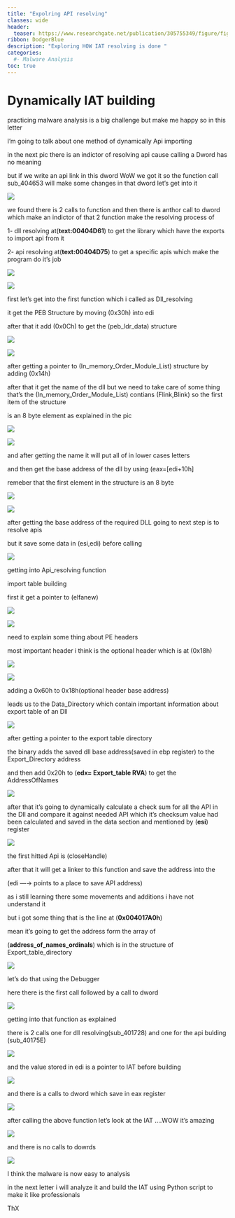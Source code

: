 ```yaml
---
title: "Expolring API resolving"
classes: wide
header:
  teaser: https://www.researchgate.net/publication/305755349/figure/fig4/AS:390261860519941@1470057087660/The-structure-of-the-Import-Address-Table-IAT.png
ribbon: DodgerBlue
description: "Exploring HOW IAT resolving is done "
categories:
  #- Malware Analysis
toc: true
---
```

# Dynamically IAT building

practicing malware analysis is a big challenge but make me happy so in this letter

I’m going to talk about one method of dynamically Api importing

in the next pic there is an indictor of resolving api cause calling a Dword has no meaning

but if we write an api link in this dword WoW we got it
so the function call sub_404653 will make some changes in that dword let’s get into it

![](https://pricey-stop-fe3.notion.site/image/https%3A%2F%2Fs3-us-west-2.amazonaws.com%2Fsecure.notion-static.com%2Ffea9a7f7-5d01-4955-a4e8-7ab15343be3c%2Fstart.png?id=6911cd3d-661f-45bd-87cc-c25b0697b377&table=block&spaceId=1f98e206-9e2e-4e4a-b39a-c171b9f07bd8&width=780&userId=&cache=v2)

we found there is 2 calls to function and then there is anthor call to dword which make an indictor of that 2 function make the resolving process of

1- dll resolving at(**text:00404D61**) to get the library which have the exports to import api from it

2- api resolving at(**text:00404D75**) to get a specific apis which make the program do it’s job

![](https://pricey-stop-fe3.notion.site/image/https%3A%2F%2Fs3-us-west-2.amazonaws.com%2Fsecure.notion-static.com%2Fdaf34b0b-a241-40a2-8f6e-c9cfebb34c95%2FDll_resloving.png?id=7860c916-adae-499e-8ecb-9af9928dd585&table=block&spaceId=1f98e206-9e2e-4e4a-b39a-c171b9f07bd8&width=800&userId=&cache=v2)

![](https://pricey-stop-fe3.notion.site/image/https%3A%2F%2Fs3-us-west-2.amazonaws.com%2Fsecure.notion-static.com%2F978d07ae-2738-4cf7-b856-80edf73a6609%2FApi_resolving.png?id=efd857f3-ff6f-403c-8a48-f3425a01a762&table=block&spaceId=1f98e206-9e2e-4e4a-b39a-c171b9f07bd8&width=800&userId=&cache=v2)

first let’s get into the first function which i called as Dll_resolving

it get the PEB Structure by moving (0x30h) into edi

after that it add (0x0Ch) to get the (peb_ldr_data) structure

![](https://pricey-stop-fe3.notion.site/image/https%3A%2F%2Fs3-us-west-2.amazonaws.com%2Fsecure.notion-static.com%2F70a1c209-b6b9-47df-b8de-8c4168284539%2FPEP.png?id=d22060c8-f961-4f11-9d0f-2eb54aab6cb0&table=block&spaceId=1f98e206-9e2e-4e4a-b39a-c171b9f07bd8&width=670&userId=&cache=v2)

![](https://pricey-stop-fe3.notion.site/image/https%3A%2F%2Fs3-us-west-2.amazonaws.com%2Fsecure.notion-static.com%2Ffe70aec8-22ca-4ecf-adee-17c0cfd454e4%2FMemory_order.png?id=00f85f52-1ac9-4869-83cd-3c24a7b91eef&table=block&spaceId=1f98e206-9e2e-4e4a-b39a-c171b9f07bd8&width=580&userId=&cache=v2)

after getting a pointer to (In_memory_Order_Module_List) structure by adding (0x14h)

after that it get the name of the dll but we need to take care of some thing that’s the (In_memory_Order_Module_List) contians (Flink,Blink) so the first item of the structure

is an 8 byte element as explained in the pic

![](https://pricey-stop-fe3.notion.site/image/https%3A%2F%2Fs3-us-west-2.amazonaws.com%2Fsecure.notion-static.com%2F9c83a25d-8264-41a3-b061-1bbb0162e3f1%2Fgetting_name_of_the_dll.png?id=945a55a3-9a11-4829-9adf-9c47c56ffbf6&table=block&spaceId=1f98e206-9e2e-4e4a-b39a-c171b9f07bd8&width=670&userId=&cache=v2)

![](https://pricey-stop-fe3.notion.site/image/https%3A%2F%2Fs3-us-west-2.amazonaws.com%2Fsecure.notion-static.com%2F3e56fefe-6467-4bcc-b33d-2f624c1c84e1%2Fbasedllname.png?id=94204f90-5200-400c-8c17-0c76a8448049&table=block&spaceId=1f98e206-9e2e-4e4a-b39a-c171b9f07bd8&width=670&userId=&cache=v2)

and after getting the name it will put all of in lower cases letters

and then get the base address of the dll by using (eax=[edi+10h]

remeber that the first element in the structure is an 8 byte

![](https://pricey-stop-fe3.notion.site/image/https%3A%2F%2Fs3-us-west-2.amazonaws.com%2Fsecure.notion-static.com%2F7dea0f3a-c628-491e-906d-1eb4098b028b%2Fgetting_dll_base_address.png?id=5629d7f2-5512-4e06-9859-7c4041b5356d&table=block&spaceId=1f98e206-9e2e-4e4a-b39a-c171b9f07bd8&width=670&userId=&cache=v2)

![](https://pricey-stop-fe3.notion.site/image/https%3A%2F%2Fs3-us-west-2.amazonaws.com%2Fsecure.notion-static.com%2F0771f912-2200-4e11-851b-ae245a49a581%2Fdllbaseaddress.png?id=05b5205e-dcc5-4718-a462-114996152004&table=block&spaceId=1f98e206-9e2e-4e4a-b39a-c171b9f07bd8&width=670&userId=&cache=v2)

after getting the base address of the required DLL going to next step is to resolve apis

but it save some data in (esi,edi) before calling

![](https://pricey-stop-fe3.notion.site/image/https%3A%2F%2Fs3-us-west-2.amazonaws.com%2Fsecure.notion-static.com%2F686d3975-90da-4541-aaef-84e7caf5987a%2FApi_resolving.png?id=03ad67dd-fc2c-4b65-b97b-cfc474a88f5e&table=block&spaceId=1f98e206-9e2e-4e4a-b39a-c171b9f07bd8&width=800&userId=&cache=v2)

getting into Api_resolving function

import table building

first it get a pointer to (elfanew)

![](https://pricey-stop-fe3.notion.site/image/https%3A%2F%2Fs3-us-west-2.amazonaws.com%2Fsecure.notion-static.com%2Fed5d14a6-dea7-4894-9d64-0f538d43c6f1%2Fgetting_elfanew.png?id=569aa88a-a337-4bb9-a51b-342537a33e8e&table=block&spaceId=1f98e206-9e2e-4e4a-b39a-c171b9f07bd8&width=860&userId=&cache=v2)

![](https://pricey-stop-fe3.notion.site/image/https%3A%2F%2Fs3-us-west-2.amazonaws.com%2Fsecure.notion-static.com%2F832e40ae-93dd-4559-a0ce-9e65fa7afc50%2Felfanew.png?id=7092516e-f0d8-43ab-a582-24fc374a3888&table=block&spaceId=1f98e206-9e2e-4e4a-b39a-c171b9f07bd8&width=750&userId=&cache=v2)

need to explain some thing about PE headers

most important header i think is the optional header which is at (0x18h)

![](https://pricey-stop-fe3.notion.site/image/https%3A%2F%2Fs3-us-west-2.amazonaws.com%2Fsecure.notion-static.com%2F28ead0ae-f577-4b9a-a630-d29bd66a1ce1%2Fimage_nt_header.png?id=e8b77e2a-a4af-4540-9a9b-45e9b7d11835&table=block&spaceId=1f98e206-9e2e-4e4a-b39a-c171b9f07bd8&width=480&userId=&cache=v2)

![](https://pricey-stop-fe3.notion.site/image/https%3A%2F%2Fs3-us-west-2.amazonaws.com%2Fsecure.notion-static.com%2F892d5895-7e4d-47ad-8f15-939dda2c4c3f%2FDataDirectory.png?id=46b5719d-b426-42c9-8f75-0ec8652bbc89&table=block&spaceId=1f98e206-9e2e-4e4a-b39a-c171b9f07bd8&width=770&userId=&cache=v2)

adding a 0x60h to 0x18h(optional header base address)

leads us to the Data_Directory which contain important information about export table of an Dll

![](https://pricey-stop-fe3.notion.site/image/https%3A%2F%2Fs3-us-west-2.amazonaws.com%2Fsecure.notion-static.com%2Fc285ea76-6cd6-47f7-b097-8983002a8861%2FExport_table.png?id=91fe6d1b-6546-4dda-95de-ea5e4fedabe5&table=block&spaceId=1f98e206-9e2e-4e4a-b39a-c171b9f07bd8&width=2000&userId=&cache=v2)

after getting a pointer to the export table directory

the binary adds the saved dll base address(saved in ebp register) to the Export_Directory address

and then add 0x20h to (**edx= Export_table RVA**) to get the AddressOfNames

![](https://pricey-stop-fe3.notion.site/image/https%3A%2F%2Fs3-us-west-2.amazonaws.com%2Fsecure.notion-static.com%2Fe04cf34e-6c73-44c2-824f-d69217e0132b%2Faddrssofname.png?id=e8f7e009-ed21-4162-8ba0-fba3034b617f&table=block&spaceId=1f98e206-9e2e-4e4a-b39a-c171b9f07bd8&width=860&userId=&cache=v2)

after that it’s going to dynamically calculate a check sum for all the API in the Dll and compare it against needed API which it’s checksum value had been calculated and saved in the data section and mentioned by (**esi**) register

![](https://pricey-stop-fe3.notion.site/image/https%3A%2F%2Fs3-us-west-2.amazonaws.com%2Fsecure.notion-static.com%2F43ea75cd-de6d-476f-a41b-a85384272ecc%2Fchecksum_method_api.png?id=5391004e-71ff-48ff-94ac-673373e0c400&table=block&spaceId=1f98e206-9e2e-4e4a-b39a-c171b9f07bd8&width=740&userId=&cache=v2)

the first hitted Api is (closeHandle)

after that it will get a linker to this function and save the address into the

(edi —→ points to a place to save API address)

as i still learning there some movements and additions i have not understand it

but i got some thing that is the line at (**0x004017A0h**)

mean it’s going to get the address form the array of

(**address_of_names_ordinals**) which is in the structure of Export_table_directory

![](https://pricey-stop-fe3.notion.site/image/https%3A%2F%2Fs3-us-west-2.amazonaws.com%2Fsecure.notion-static.com%2F23532540-09df-49c5-bcf3-59633a527509%2Fgetting_api_address.png?id=fcfd84e1-cf80-44db-9d6d-72b3cf5a8e26&table=block&spaceId=1f98e206-9e2e-4e4a-b39a-c171b9f07bd8&width=840&userId=&cache=v2)

let’s do that using the Debugger

here there is the first call followed by a call to dword

![](https://pricey-stop-fe3.notion.site/image/https%3A%2F%2Fs3-us-west-2.amazonaws.com%2Fsecure.notion-static.com%2Fe98789dd-f855-4882-ab96-38c924ec87f5%2Fdebgger_1.png?id=31e1c29a-3a93-42f0-8646-f8627e6aabc0&table=block&spaceId=1f98e206-9e2e-4e4a-b39a-c171b9f07bd8&width=1500&userId=&cache=v2)

getting into that function as explained

there is 2 calls one for dll resolving(sub_401728) and one for the api bulding (sub_40175E)

![](https://pricey-stop-fe3.notion.site/image/https%3A%2F%2Fs3-us-west-2.amazonaws.com%2Fsecure.notion-static.com%2Ff0dafc1b-872e-4a8e-a4e4-8d49f77fb056%2Fdebgger_2q.png?id=7298fb49-a4f8-4e7e-b645-f65dcaf8147e&table=block&spaceId=1f98e206-9e2e-4e4a-b39a-c171b9f07bd8&width=1600&userId=&cache=v2)

and the value stored in edi is a pointer to IAT before building

![](https://pricey-stop-fe3.notion.site/image/https%3A%2F%2Fs3-us-west-2.amazonaws.com%2Fsecure.notion-static.com%2F3a982cc0-06c8-4e61-b031-6865b477490c%2Fdebugger_3.png?id=b3346bd2-ab67-4421-98a1-aaf833c3436d&table=block&spaceId=1f98e206-9e2e-4e4a-b39a-c171b9f07bd8&width=2000&userId=&cache=v2)

and there is a calls to dword which save in eax register

![](https://pricey-stop-fe3.notion.site/image/https%3A%2F%2Fs3-us-west-2.amazonaws.com%2Fsecure.notion-static.com%2Fe956658b-82b9-45b8-983e-d75a1558a6c1%2Fdebgger_4.png?id=a6eea2a5-d684-41ea-977f-5af40d987dbb&table=block&spaceId=1f98e206-9e2e-4e4a-b39a-c171b9f07bd8&width=1670&userId=&cache=v2)

after calling the above function let’s look at the IAT ….WOW it’s amazing

![](https://pricey-stop-fe3.notion.site/image/https%3A%2F%2Fs3-us-west-2.amazonaws.com%2Fsecure.notion-static.com%2F4e8fcb0b-3c97-4fc2-82c8-c1aadde97f17%2Fdebgger_5.png?id=82867bff-a19b-4667-9fa1-3c01ce6d724d&table=block&spaceId=1f98e206-9e2e-4e4a-b39a-c171b9f07bd8&width=2000&userId=&cache=v2)

and there is no calls to dowrds

![](https://pricey-stop-fe3.notion.site/image/https%3A%2F%2Fs3-us-west-2.amazonaws.com%2Fsecure.notion-static.com%2F5f2abf80-2d4c-4a87-94e7-b836f97c4ba3%2Fdebugger_6.png?id=ede8e0cf-85d1-4256-ade6-c166b321dbb1&table=block&spaceId=1f98e206-9e2e-4e4a-b39a-c171b9f07bd8&width=2000&userId=&cache=v2)

I think the malware is now easy to analysis

in the next letter i will analyze it and build the IAT using Python script to make it like professionals

ThX
